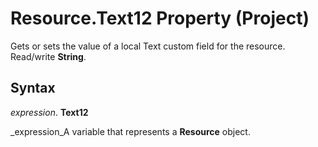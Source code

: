 
# Resource.Text12 Property (Project)

Gets or sets the value of a local Text custom field for the resource. Read/write  **String**.


## Syntax

 _expression_. **Text12**

 _expression_A variable that represents a  **Resource** object.

